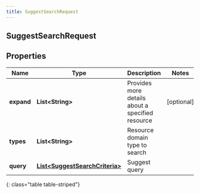 ```yaml
---
title: SuggestSearchRequest
---
```


## SuggestSearchRequest

## Properties

| Name       | Type                                                                                   | Description                                      | Notes      |
| ---------- | -------------------------------------------------------------------------------------- | ------------------------------------------------ | ---------- |
| **expand** | <!----><!---->**List&lt;String&gt;**<!---->                                            | Provides more details about a specified resource | [optional] |
| **types**  | <!----><!---->**List&lt;String&gt;**<!---->                                            | Resource domain type to search                   |            |
| **query**  | <!----><!---->[**List&lt;SuggestSearchCriteria&gt;**](SuggestSearchCriteria.md)<!----> | Suggest query                                    |            |

{: class="table table-striped"}
